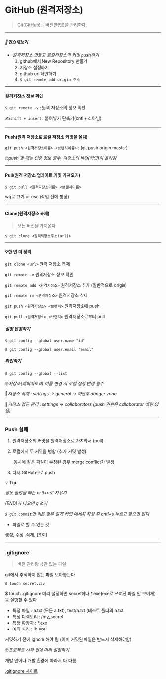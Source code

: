 # GitHub (원격저장소)

> Git(GitHub)는 버전(커밋)을 관리한다.

---

##### 📢연습해보기

- *원격저장소 만들고 로컬저장소의 커밋 push하기*
  1. github에서 New Repository 만들기
  2. 저장소 설정하기
  3. github url 확인하기
  4. `$ git remote add origin 주소`

---

#### 원격저장소 정보 확인

`$ git remote -v`  :  원격 저장소의 정보 확인



 ✍`shift + insert` : 붙여넣기 단축키(cntl + c 아님)

---

#### Push(원격 저장소로 로컬 저장소 커밋을 올림)

`git push <원격저장소이름> <브랜치이름>` : (git push origin master)

🙄*push 할 때는 인증 정보 필수, 저장소의 버전(커밋)이 올라감*

---

#### Pull(원격 저장소 업데이트 커밋 가져오기)

`$ git pull <원격저장소이름> <브랜치이름>` 

wq로 끄기 or esc (작업 전에 항상)



---

#### Clone(원격저장소 복제)

> 모든 버전을 가져온다

`$ git clone <원격저장소주소(url)>` 

---

#### 💡한 번 더 정리

`git clone <url>`  원격 저장소 복제 

`git remote –v` 원격저장소 정보 확인 

`git remote add <원격저장소>`  원격저장소 추가 (일반적으로 origin) 

`git remote rm <원격저장소>` 원격저장소 삭제 

`git push <원격저장소> <브랜치>` 원격저장소에 push 

`git pull <원격저장소> <브랜치>` 원격저장소로부터 pull



##### 설정 변경하기 

`$ git config --global user.name "id"`

`$ git config --global user.email "email" `

##### 확인하기

` $ git config --global --list `



🙄*저장소(레퍼지토리) 이름 변경 시 로컬 설정 변경 필수*

🧨*저장소 삭제 : settings →  general → 하단부 danger zone*

🧨*저장소 접근 관리 : settings → collaborators (push 권한은 collaborator 에만 있음)*

---

### Push 실패

1. 원격저장소의 커밋을 원격저장소로 가져와서 (pull) 

2. 로컬에서 두 커밋을 병합 (추가 커밋 발생) 

   ​	동시에 같은 파일이 수정된 경우 merge conflict가 발생

3.  다시 GitHub으로 push



💡 **Tip**

*잘못 눌렀을 때는 cntl+c로 지우기*

*(END)가 나오면 q 쓰기*

*`$ git commit`만 적은 경우 길게 커밋 메세지 작성 후 cntl+s 누르고 닫으면 된다*



- 파일로 할 수 있는 것

 생성, 수정 .삭제, (조회)

---

### .gitignore

> 버전 관리랑 상관 없는 파일

git에서 추적하지 않는 파일 모아놓는다



`$ touch secret.csv`

$ touch .gitignore 미리 설정하면 secret이나 *.exe(exe로 쓰여진 파일 안 보이게) 등 실행할 수 있다 

- 특정 파일 : a.txt (모든 a.txt), test/a.txt (테스트 폴더의 a.txt)
- 특정 디렉토리 : /my_secret 
- 특정 확장자 : *.exe 
- 예외 처리 : !b.exe

커밋하기 전에 ignore 해야 됨 (이미 커밋된 파일은 반드시 삭제해야함)

🙄*프로젝트 시작 전에 미리 설정하기*

개발 언어나 개발 환경에 따라서 다 다름

[.gitignore 사이트](http://ignore.io)

